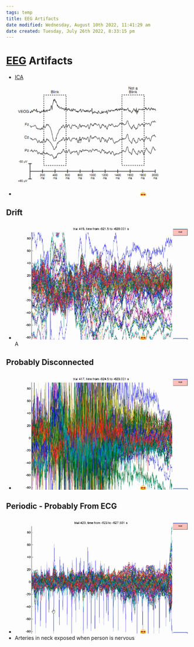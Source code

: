 ```yaml
---
tags: temp
title: EEG Artifacts
date modified: Wednesday, August 10th 2022, 11:41:29 am
date created: Tuesday, July 26th 2022, 8:33:15 pm
---
```


# [EEG](EEG.md) Artifacts
- [ICA](ICA.md)
- ![im](assets/Pasted%20image%2020220502145423.png)

## Drift
- ![im](assets/Pasted%20image%2020220502145641.png)A

## Probably Disconnected
- ![im](assets/Pasted%20image%2020220502145656.png)

## Periodic - Probably From ECG
- ![im](assets/Pasted%20image%2020220502145805.png)
- Arteries in neck exposed when person is nervous

